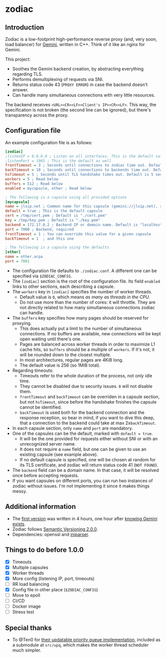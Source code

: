 # zodiac

## Introduction
Zodiac is a low-footprint high-performance reverse proxy (and, very soon, load balancer) for [Gemini](https://gemini.circumlunar.space/), written in C++. Think of it like an nginx for Gemini.

This project:
- Soothes the Gemini backend creation, by abstracting everything regarding TLS.
- Performs demultiplexing of requests via SNI.
- Returns status code 43 (`PROXY ERROR`) in case the backend doesn't answer.
- Can handle many simultaneous connections with very little resources.

The backend receives `<URL><CR><LF><Client's IP><CR><LF>`. This way, the specification is not broken (the second line can be ignored), but there's transparency across the proxy.

## Configuration file
An example configuration file is as follows:
```ini
[zodiac]
;listenIP = 0.0.0.0 ; Listen on all interfaces. This is the default value
;listenPort = 1965 ; This is the default as well
frontTimeout = 3 ; Seconds until connections to zodiac time out. Default is 5 seconds
backTimeout = 10 ; Seconds until connections to backends time out. Default is 5 seconds
hsTimeout = 5 ; Seconds until TLS handshake times out. Default is 5 seconds
workers = 5 ; Read below
buffers = 512 ; Read below
enabled = mycapsule, other ; Read below

; The following is a capsule using all provided options
[mycapsule]
name = jlxip.net ; Common name for this capsule (gemini://jlxip.net), required
default = true ; This is the default capsule
cert = /tmp/cert.pem ; Default is "./cert.pem"
key = /tmp/key.pem ; Default is "./key.pem"
backend = 172.17.0.2 ; Backend IP or domain name. Default is "localhost"
port = 7000 ; Backend, required
frontTimeout = 1 ; You can override this value for a given capsule
backTimeout = 1  ; and this one

; The following is a capsule using the defaults
[other]
name = other.arpa
port = 7001
```

- The configuration file defaults to `./zodiac.conf`. A different one can be specified via `$ZODIAC_CONFIG`.
- The `[zodiac]` section is the root of the configuration file. Its field `enabled` links to other sections, each describing a capsule.
- The `workers` key in `[zodiac]` specifies the number of worker threads.
  - Default value is `0`, which means _as many as threads in the CPU_.
  - Do not use more than the number of cores: it will throttle. They are not directly related to how many simultaneous connections zodiac can handle.
- The `buffers` key specifies how many pages should be reserved for proxying.
  - This does actually put a limit to the number of simultaneous connections. If no buffers are available, new connections will be kept open waiting until there's one.
  - Pages are balanced across worker threads in order to maximize L1 cache hits, so `buffers` should be a multiple of `workers`. If it's not, it will be rounded down to the closest multiple.
  - In most architectures, regular pages are 4KiB long.
  - The default value is 256 (so 1MiB total).
- Regarding timeouts:
  - Timeouts refer to the whole duration of the process, not only idle time.
  - They cannot be disabled due to security issues. `0` will not disable them.
  - `frontTimeout` and `backTimeout` can be overriden in a capsule section, but not `hsTimeout`, since before the handshake finishes the capsule cannot be identified.
  - `backTimeout` is used both for the backend connection and the response reception, so bear in mind, if you want to dive this deep, that a connection to the backend could take at max 2x`backTimeout`.
- In each capsule section, only `name` and `port` are mandatory.
- One of the capsules can be the default, marked with `default = true`.
  - It will be the one provided for requests either without SNI or with an unrecognized server name.
  - It does not require a `name` field, but one can be given to use an existing capsule (see example above).
  - If no default capsule is specified, one will be chosen at random for its TLS certificate, and zodiac will return status code 41 (`NOT FOUND`).
- The `backend` field can be a domain name. In that case, it will be resolved once before accepting requests.
- If you want capsules on different ports, you can run two instances of zodiac without issues. I'm not implementing it since it makes things messy.

## Additional information
- The [first version](https://github.com/jlxip/zodiac/tree/0.1.0) was written in 4 hours, one hour after [knowing Gemini exists](https://youtu.be/K-en4nEV5Xc).
- Zodiac follows [Semantic Versioning 2.0.0](https://semver.org/spec/v2.0.0.html).
- Dependencies: openssl and [iniparser](https://github.com/ndevilla/iniparser).

## Things to do before 1.0.0
- [x] Timeouts
- [x] Multiple capsules
- [x] Worker threads
- [x] More config (listening IP, port, timeouts)
- [ ] RR load balancing
- [x] Config file in other place (`$ZODIAC_CONFIG`)
- [ ] Move to epoll
- [ ] CI/CD
- [ ] Docker image
- [ ] Stress test

## Special thanks
- To @Ten0 for [their updatable priority queue implementation](https://github.com/Ten0/updatable_priority_queue), included as a submodule at `src/upq`, which makes the worker thread scheduler much simpler.
